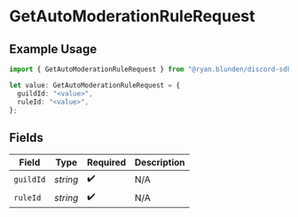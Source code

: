 # GetAutoModerationRuleRequest

## Example Usage

```typescript
import { GetAutoModerationRuleRequest } from "@ryan.blunden/discord-sdk/models/operations";

let value: GetAutoModerationRuleRequest = {
  guildId: "<value>",
  ruleId: "<value>",
};
```

## Fields

| Field              | Type               | Required           | Description        |
| ------------------ | ------------------ | ------------------ | ------------------ |
| `guildId`          | *string*           | :heavy_check_mark: | N/A                |
| `ruleId`           | *string*           | :heavy_check_mark: | N/A                |